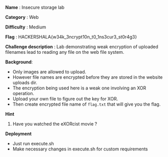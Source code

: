 **Name** : Insecure storage lab

**Category** : Web

**Difficulty** : Medium

**Flag** : HACKERSHALA{w34k_3ncrypt10n_t0_1ns3cur3_st0r4g3}

**Challenge description** : 
Lab demonstrating weak encryption of uploaded filenames lead to reading any file on the web file system.

**Background**: 

+ Only images are allowed to upload.
+ However file names are encrypted before they are stored in the website uploads dir.
+ The encryption being used here is a weak one involving an XOR operation.
+ Upload your own file to figure out the key for XOR.
+ Then create encrypted file name of `flag.txt` that will give you the flag.

**Hint**
1. Have you watched the eXORcist movie ?

**Deployment**
+ Just run execute.sh
+ Make necessary changes in execute.sh for custom requirements